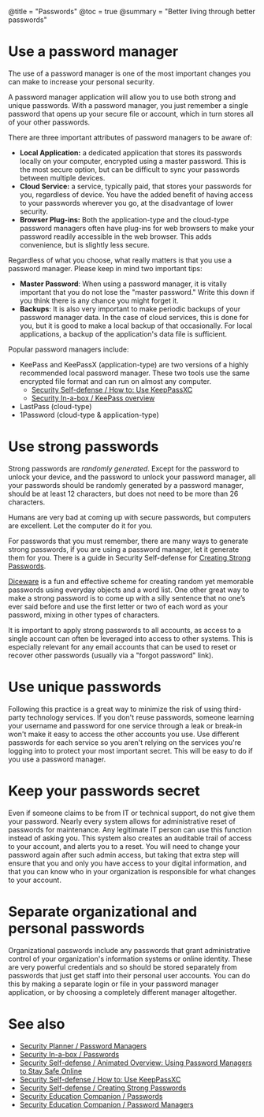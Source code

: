@title = "Passwords"
@toc = true
@summary = "Better living through better passwords"

# Use a password manager

The use of a password manager is one of the most important changes you can make to increase your personal security.

A password manager application will allow you to use both strong and unique passwords. With a password manager, you just remember a single password that opens up your secure file or account, which in turn stores all of your other passwords.

There are three important attributes of password managers to be aware of:

* **Local Application:** a dedicated application that stores its passwords locally on your computer, encrypted using a master password. This is the most secure option, but can be difficult to sync your passwords between multiple devices.
* **Cloud Service:** a service, typically paid, that stores your passwords for you, regardless of device. You have the added benefit of having access to your passwords wherever you go, at the disadvantage of lower security.
* **Browser Plug-ins:** Both the application-type and the cloud-type password managers often have plug-ins for web browsers to make your password readily accessible in the web browser. This adds convenience, but is slightly less secure.

Regardless of what you choose, what really matters is that you use a password manager. Please keep in mind two important tips:

* **Master Password**: When using a password manager, it is vitally important that you do not lose the "master password." Write this down if you think there is any chance you might forget it.
* **Backups**: It is also very important to make periodic backups of your password manager data. In the case of cloud services, this is done for you, but it is good to make a local backup of that occasionally. For local applications, a backup of the application's data file is sufficient.

Popular password managers include:

*  KeePass and KeePassX (application-type) are two versions of a highly recommended local password manager. These two tools use the same encrypted file format and can run on almost any computer.
   * [Security Self-defense / How to: Use KeepPassXC](https://ssd.eff.org/en/module/how-use-keepassxc)
   * [Security In-a-box / KeePass overview](https://securityinabox.org/en/guide/keepass/windows)
* LastPass (cloud-type)
* 1Password (cloud-type & application-type)

# Use strong passwords

Strong passwords are *randomly generated*. Except for the password to unlock your device, and the password to unlock your password manager, all your passwords should be randomly generated by a password manager, should be at least 12 characters, but does not need to be more than 26 characters.

Humans are very bad at coming up with secure passwords, but computers are excellent. Let the computer do it for you.

For passwords that you must remember, there are many ways to generate strong passwords, if you are using a password manager, let it generate them for you. There is a guide in Security Self-defense for [Creating Strong Passwords](https://ssd.eff.org/en/module/creating-strong-passwords).

[Diceware](https://world.std.com/~reinhold/diceware.html) is a fun and effective scheme for creating random yet memorable passwords using everyday objects and a word list. One other great way to make a strong password is to come up with a silly sentence that no one’s ever said before and use the first letter or two of each word as your password, mixing in other types of characters.

It is important to apply strong passwords to all accounts, as access to a single account can often be leveraged into access to other systems. This is especially relevant for any email accounts that can be used to reset or recover other passwords (usually via a "forgot password" link).

# Use unique passwords

Following this practice is a great way to minimize the risk of using third-party technology services. If you don't reuse passwords, someone learning your username and password for one service through a leak or break-in won't make it easy to access the other accounts you use. Use different passwords for each service so you aren't relying on the services you're logging into to protect your most important secret. This will be easy to do if you use a password manager.

# Keep your passwords secret

Even if someone claims to be from IT or technical support, do not give them your password. Nearly every system allows for administrative reset of passwords for maintenance. Any legitimate IT person can use this function instead of asking you. This system also creates an auditable trail of access to your account, and alerts you to a reset. You will need to change your password again after such admin access, but taking that extra step will ensure that you and only you have access to your digital information, and that you can know who in your organization is responsible for what changes to your account.

# Separate organizational and personal passwords

Organizational passwords include any passwords that grant administrative control of your organization's information systems or online identity. These are very powerful credentials and so should be stored separately from passwords that just get staff into their personal user accounts. You can do this by making a separate login or file in your password manager application, or by choosing a completely different manager altogether.

# See also

* [Security Planner / Password Managers](https://securityplanner.org/#/tool/password-manager)
* [Security In-a-box / Passwords](https://securityinabox.org/en/guide/passwords/)
* [Security Self-defense / Animated Overview: Using Password Managers to Stay Safe Online](https://ssd.eff.org/en/module/animated-overview-using-password-managers-stay-safe-online)
* [Security Self-defense / How to: Use KeepPassXC](https://ssd.eff.org/en/module/how-use-keepassxc)
* [Security Self-defense / Creating Strong Passwords](https://ssd.eff.org/en/module/creating-strong-passwords)
* [Security Education Companion / Passwords](https://sec.eff.org/topics/passwords)
* [Security Education Companion / Password Managers](https://sec.eff.org/topics/password-managers)
